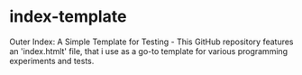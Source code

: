 # index-template
Outer Index: A Simple Template for Testing - This GitHub repository features an 'index.htmlt' file, that i use as a go-to template for various programming experiments and tests.
